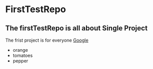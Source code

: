 # FirstTestRepo
## The firstTestRepo is all about Single Project
The frist project is for everyone 
[Google](www.google.com)

* orange
* tomatoes
* pepper
